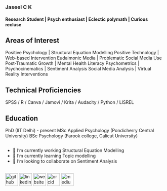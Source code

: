 ###  Jaseel C K 
#### Research Student | Psych enthusiast | Eclectic polymath | Curious recluse
##
##

## Areas of Interest
Positive Psychology | Structural Equation Modelling
Positive Technology | Web-based Intervention
Eudaimonic Media | Problematic Social Media Use
Post-Traumatic Growth | Mental Health Literacy 
Psychometrics | Psychocinematics | Sentiment Analysis
Social Media Analysis | Virtual Reality Interventions
##
## Technical Proficiencies  
SPSS / R / Canva / Jamovi / Krita / Audacity / Python / LISREL 
##
## Education
PhD (IIT Delhi) - present 
MSc Applied Psychology (Pondicherry Central University)
BSc Psychology (Farook college, Calicut University)
##

- 🔭 I’m currently working Structural Equation Modelling
- 🌱 I’m currently learning Topic modelling  
- 👯 I’m looking to collaborate on Sentiment Analysis 

##

[<img src='https://cdn.jsdelivr.net/npm/simple-icons@3.0.1/icons/github.svg' alt='github' height='40'>](https://github.com/https://github.com/JZL-CK)  [<img src='https://cdn.jsdelivr.net/npm/simple-icons@3.0.1/icons/linkedin.svg' alt='linkedin' height='40'>](https://www.linkedin.com/in/https://www.linkedin.com/in/jzlck123//)  [<img src='https://cdn.jsdelivr.net/npm/simple-icons@3.0.1/icons/icloud.svg' alt='website' height='40'>](https://sites.google.com/view/jaseelck)  [<img src='https://cdn.jsdelivr.net/npm/simple-icons@3.0.1/icons/orcid.svg' alt='orcid' height='40'>](https://orcid.org/0000-0002-6032-8951)  [<img src='https://cdn.jsdelivr.net/npm/simple-icons@3.0.1/icons/medium.svg' alt='medium' height='40'>](https://medium.com/@jzlckclt)  

